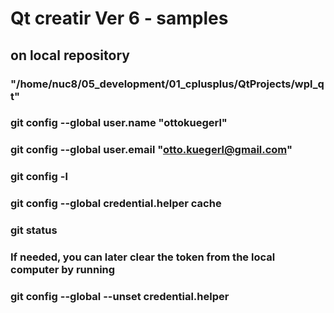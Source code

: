 # Qt creatir Ver 6 - samples

## on local repository
### "/home/nuc8/05_development/01_cplusplus/QtProjects/wpl_qt"
### git config --global user.name "ottokuegerl"
### git config --global user.email "otto.kuegerl@gmail.com"
### git config -l
### git config --global credential.helper cache
### git status
### If needed, you can later clear the token from the local computer by running
### git config --global --unset credential.helper

